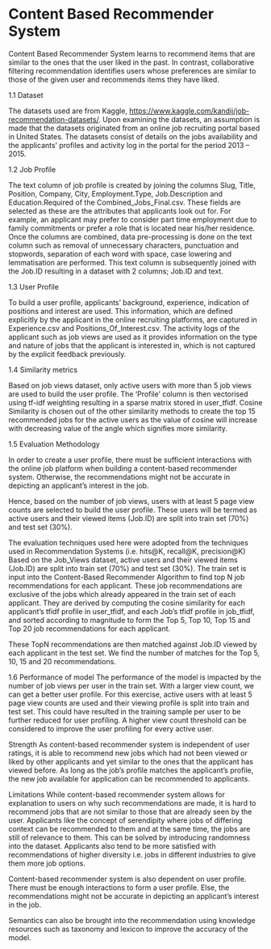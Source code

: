 # Content Based Recommender System

Content Based Recommender System learns to recommend items that are similar to the ones that the user liked in the past. 
In contrast, collaborative filtering recommendation identifies users whose preferences are similar to those of the given user and recommends items they have liked.

1.1	Dataset

The datasets used are from Kaggle, https://www.kaggle.com/kandij/job-recommendation-datasets/.
Upon examining the datasets, an assumption is made that the datasets originated from an online job recruiting portal based in United States. The datasets consist of details on the jobs availability and the applicants’ profiles and activity log in the portal for the period 2013 – 2015.

1.2	Job Profile

The text column of job profile is created by joining the columns Slug, Title, Position, Company, City, Employment.Type, Job.Description and Education.Required of the Combined_Jobs_Final.csv.
These fields are selected as these are the attributes that applicants look out for. For example, an applicant may prefer to consider part time employment due to family commitments or prefer a role that is located near his/her residence. 
Once the columns are combined, data pre-processing is done on the text column such as removal of unnecessary characters, punctuation and stopwords, separation of each word with space, case lowering and lemmatisation are performed. This text column is subsequently joined with the Job.ID resulting in a dataset with 2 columns; Job.ID and text. 

1.3	User Profile

To build a user profile,  applicants’ background, experience, indication of positions and interest are used. This information, which are defined explicitly by the applicant in the online recruiting platforms, are captured in Experience.csv and Positions_Of_Interest.csv. 
The activity logs of the applicant such as job views are used as it provides information on the type and nature of jobs that the applicant is interested in, which is not captured by the explicit feedback previously.

1.4	Similarity metrics 

Based on job views dataset, only active users with more than 5 job views are used to build the user profile.
The ‘Profile’ column is then vectorised using tf-idf weighting resulting in a sparse matrix stored in user_tfidf. 
Cosine Similarity is chosen out of the other similarity methods to create the top 15 recommended jobs for the active users as the value of cosine will increase with decreasing value of the angle which signifies more similarity.

1.5	Evaluation Methodology

In order to create a user profile, there must be sufficient interactions with the online job platform when building a content-based recommender system. Otherwise, the recommendations might not be accurate in depicting an applicant’s interest in the job.

Hence, based on the number of job views, users with at least 5 page view counts are selected to build the user profile. These users will be termed as active users and their viewed items (Job.ID) are split into train set (70%) and test set (30%).

The evaluation techniques used here were adopted from the techniques used in Recommendation Systems (i.e. hits@K, recall@K, precision@K) Based on the Job_Views dataset, active users and their viewed items (Job.ID) are split into train set (70%) and test set (30%). The train set is input into the Content-Based Recommender Algorithm to find top N job recommendations for each applicant. These job recommendations are exclusive of the jobs which already appeared in the train set of each applicant. They are derived by computing the cosine similarity for each applicant’s tfidf profile in user_tfidf, and each Job’s tfidf profile in job_tfidf, and sorted according to magnitude to form the Top 5, Top 10, Top 15 and Top 20 job recommendations for each applicant.

These TopN recommendations are then matched against Job.ID viewed by each applicant in the test set. We find the number of matches for the Top 5, 10, 15 and 20 recommendations.


1.6 Performance of model
The performance of the model is impacted by the number of job views per user in the train set. With a larger view count, we can get a better user profile. For this exercise, active users with at least 5 page view counts are used and their viewing profile is split into train and test set. This could have resulted in the training sample per user to be further reduced for user profiling. A higher view count threshold can be considered to improve the user profiling for every active user.

Strength
As content-based recommender system is independent of user ratings, it is able to recommend new jobs which had not been viewed or liked by other applicants and yet similar to the ones that the applicant has viewed before. As long as the job’s profile matches the applicant’s profile, the new job available for application can be recommended to applicants.

Limitations
While content-based recommender system allows for explanation to users on why such recommendations are made, it is hard to recommend jobs that are not similar to those that are already seen by the user. Applicants like the concept of serendipity where jobs of differing context can be recommended to them and at the same time, the jobs are still of relevance to them. This can be solved by introducing randomness into the dataset. Applicants also tend to be more satisfied with recommendations of higher diversity i.e. jobs in different industries to give them more job options.

Content-based recommender system is also dependent on user profile. There must be enough interactions to form a user profile. Else, the recommendations might not be accurate in depicting an applicant’s interest in the job.

Semantics can also be brought into the recommendation using knowledge resources such as taxonomy and lexicon to improve the accuracy of the model.
